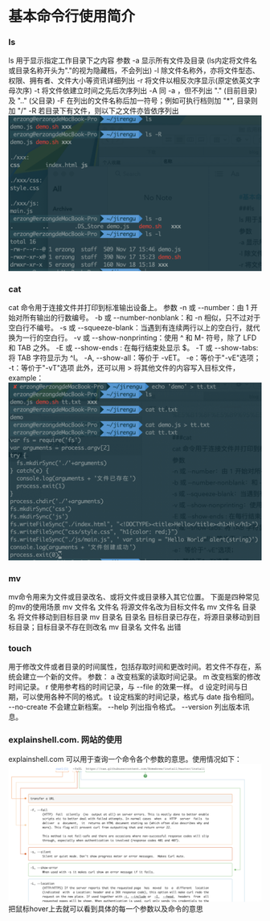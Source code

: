 # 基本命令行使用简介
### ls
ls 用于显示指定工作目录下之内容
参数
-a 显示所有文件及目录 (ls内定将文件名或目录名称开头为"."的视为隐藏档，不会列出)
-l 除文件名称外，亦将文件型态、权限、拥有者、文件大小等资讯详细列出
-r 将文件以相反次序显示(原定依英文字母次序)
-t 将文件依建立时间之先后次序列出
-A 同 -a ，但不列出 "." (目前目录) 及 ".." (父目录)
-F 在列出的文件名称后加一符号；例如可执行档则加 "*", 目录则加 "/"
-R 若目录下有文件，则以下之文件亦皆依序列出
![示例图1](https://github.com/Yippeee/blog/blob/master/images/1.png)

### cat
cat 命令用于连接文件并打印到标准输出设备上。
参数
-n 或 --number：由 1 开始对所有输出的行数编号。
-b 或 --number-nonblank：和 -n 相似，只不过对于空白行不编号。
-s 或 --squeeze-blank：当遇到有连续两行以上的空白行，就代换为一行的空白行。
-v 或 --show-nonprinting：使用 ^ 和 M- 符号，除了 LFD 和 TAB 之外。
-E 或 --show-ends : 在每行结束处显示 $。
-T 或 --show-tabs: 将 TAB 字符显示为 ^I。
-A, --show-all：等价于 -vET。
-e：等价于"-vE"选项；
-t：等价于"-vT"选项
此外，还可以用 > 将其他文件的内容写入目标文件，example：
![示例图2](https://github.com/Yippeee/blog/blob/master/images/2.png)
### mv
mv命令用来为文件或目录改名、或将文件或目录移入其它位置。
下面是四种常见的mv的使用场景
mv 文件名 文件名	将源文件名改为目标文件名
mv 文件名 目录名	将文件移动到目标目录
mv 目录名 目录名	目标目录已存在，将源目录移动到目标目录；目标目录不存在则改名
mv 目录名 文件名	出错
### touch
用于修改文件或者目录的时间属性，包括存取时间和更改时间。若文件不存在，系统会建立一个新的文件。
参数：
a 改变档案的读取时间记录。
m 改变档案的修改时间记录。
r 使用参考档的时间记录，与 --file 的效果一样。
d 设定时间与日期，可以使用各种不同的格式。
t 设定档案的时间记录，格式与 date 指令相同。
--no-create 不会建立新档案。
--help 列出指令格式。
--version 列出版本讯息。

### explainshell.com. 网站的使用
explainshell.com 可以用于查询一个命令各个参数的意思。使用情况如下：
![示例图3](https://github.com/Yippeee/blog/blob/master/images/3.png)
把鼠标hover上去就可以看到具体的每一个参数以及命令的意思